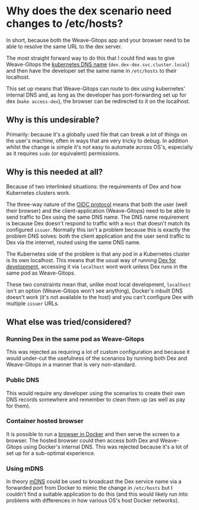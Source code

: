 # Why does the dex scenario need changes to /etc/hosts?

In short, because both the Weave-Gitops app and your browser need to be able
to resolve the same URL to the dex server.

The most straight forward way to do this that I could find was to give
Weave-Gitops the [kubernetes DNS name](https://kubernetes.io/docs/concepts/services-networking/dns-pod-service/#a-aaaa-records) (`dex.dex-dex.svc.cluster.local`)
and then have the developer set the same name in `/etc/hosts` to their localhost.

This set up means that Weave-Gitops can route to dex using kubernetes' internal
DNS and, as long as the developer has port-forwarding set up for dex
(`make access-dex`), the browser can be redirected to it on the localhost.

## Why is this undesirable?

Primarily: because it's a globally used file that can break a lot of things on
the user's machine, often in ways that are very tricky to debug. In addition
whilst the change is simple it's not easy to automate across OS's, especially
as it requires `sudo` (or equivalent) permissions.


## Why is this needed at all?

Because of two interlinked situations: the requirements of Dex and how
Kubernetes clusters work.

The three-way nature of the [OIDC protocol](https://dexidp.io/docs/openid-connect/)
means that both the user (well their browser) and the client-application
(Weave-Gitops) need to be able to send traffic to Dex using the same DNS name.
The DNS name requirement is because Dex doesn't respond to traffic with a `Host`
that doesn't match its configured `issuer`. Normally this isn't a problem
because this is exactly the problem DNS solves: both the client application and
the user send traffic to Dex via the internet, routed using the same DNS name.

The Kubernetes side of the problem is that any pod in a Kubernetes cluster is
its own localhost. This means that the usual way of running
[Dex for development](https://dexidp.io/docs/getting-started/), accessing it via
`localhost` wont work unless Dex runs in the same pod as Weave-Gitops.

These two constraints mean that, unlike most local development, `localhost`
isn't an option (Weave-Gitops won't see anything), Docker's inbuilt DNS doesn't
work (it's not available to the host) and you can't configure Dex with
multiple `issuer` URLs.

## What else was tried/considered?

### Running Dex in the same pod as Weave-Gitops

This was rejected as requiring a lot of custom configuration and because it
would under-cut the usefulness of the scenarios by running both Dex and
Weave-Gitops in a manner that is very non-standard.

### Public DNS

This would require any developer using the scenarios to create their own DNS
records somewhere and remember to clean them up (as well as pay for them).

### Container hosted browser

It is possible to run a [browser in Docker](https://hub.docker.com/r/jlesage/firefox)
and then serve the screen to a browser. The hosted browser could then access
both Dex and Weave-Gitops using Docker's internal DNS. This was rejected
because it's a lot of set up for a sub-optimal experience.

### Using mDNS

In theory [mDNS](https://en.wikipedia.org/wiki/MDNS) could be used to broadcast
the Dex service name via a forwarded port from Docker to mimic the change
in `/etc/hosts` but I couldn't find a suitable application to do this (and
this would likely run into problems with differences in how various OS's host
Docker networks).
